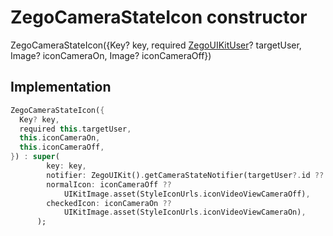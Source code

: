 


# ZegoCameraStateIcon constructor







ZegoCameraStateIcon({Key? key, required [ZegoUIKitUser](../../zego_uikit_prebuilt_live_audio_room/ZegoUIKitUser-class.md)? targetUser, Image? iconCameraOn, Image? iconCameraOff})





## Implementation

```dart
ZegoCameraStateIcon({
  Key? key,
  required this.targetUser,
  this.iconCameraOn,
  this.iconCameraOff,
}) : super(
        key: key,
        notifier: ZegoUIKit().getCameraStateNotifier(targetUser?.id ?? ''),
        normalIcon: iconCameraOff ??
            UIKitImage.asset(StyleIconUrls.iconVideoViewCameraOff),
        checkedIcon: iconCameraOn ??
            UIKitImage.asset(StyleIconUrls.iconVideoViewCameraOn),
      );
```







